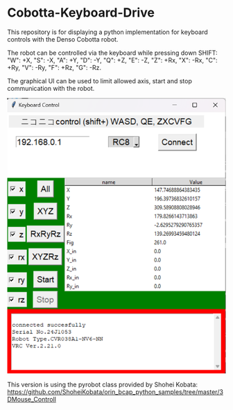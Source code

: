 # Cobotta-Keyboard-Drive
This repository is for displaying a python implementation for keyboard controls with the Denso Cobotta robot.

The robot can be controlled via the keyboard while pressing down SHIFT:
"W": +X, "S": -X, 
"A": +Y, "D": -Y, 
"Q": +Z, "E": -Z,
"Z": +Rx, "X": -Rx, 
"C": +Ry, "V": -Ry, 
"F": +Rz, "G": -Rz.

The graphical UI can be used to limit allowed axis, start and stop communication with the robot.

![Graphical UI](img/GUI.png)

This version is using the pyrobot class provided by Shohei Kobata:
https://github.com/ShoheiKobata/orin_bcap_python_samples/tree/master/3DMouse_Controll